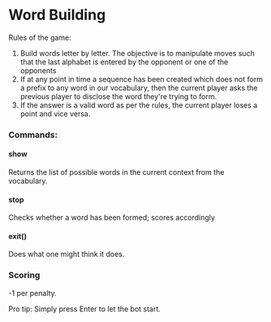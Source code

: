 # Word Building 

Rules of the game:
  1. Build words letter by letter. The objective is to manipulate moves such that the last alphabet is entered by the opponent or one of the opponents
  2. If at any point in time a sequence has been created which does not form a prefix to any word in our vocabulary, then the current player asks the previous player to disclose the word they're trying to form.</br>
  3. If the answer is a valid word as per the rules, the current player loses a point and vice versa.

### Commands:
#### show 
Returns the list of possible words in the current context from the vocabulary.
#### stop 
Checks whether a word has been formed; scores accordingly
#### exit()
Does what one might think it does.

### Scoring
-1 per penalty.<br>

Pro tip: Simply press Enter to let the bot start.
